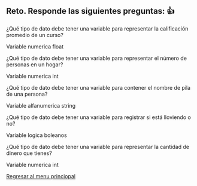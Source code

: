 ## Reto. Responde las siguientes preguntas: 👍
¿Qué tipo de dato debe tener una variable para representar la calificación promedio de un
curso?

Variable numerica float

¿Qué tipo de dato debe tener una variable para representar el número de personas en un
hogar?

Variable numerica int

¿Qué tipo de dato debe tener una variable para contener el nombre de pila de una persona?

Variable alfanumerica string

¿Qué tipo de dato debe tener una variable para registrar si está lloviendo o no?

Variable logica boleanos

¿Qué tipo de dato debe tener una variable para representar la cantidad de dinero que
tienes?

Variable numerica int

[Regresar al menu princiopal](https://github.com/escuelaDeCodigoMargaritaMaza/escuela_de_codigo/tree/main/PENSAMIENTO_COMPUTACIONAL)
